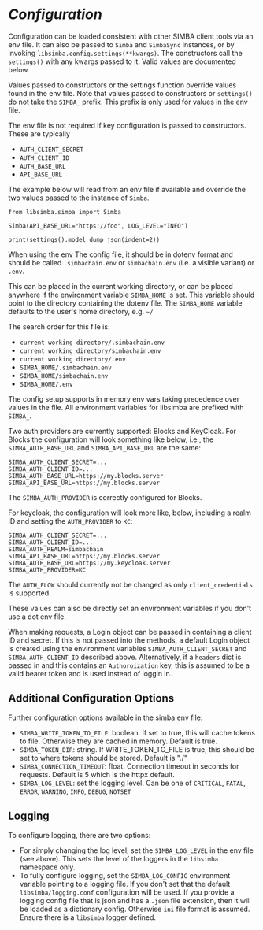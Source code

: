 # *Configuration*

Configuration can be loaded consistent with other SIMBA client tools via an env file. It can
also be passed to `Simba` and `SimbaSync` instances, or by invoking `libsimba.config.settings(**kwargs)`.
The constructors call the `settings()` with any kwargs passed to it. Valid values are documented below.

Values passed to constructors or the settings function override values found in the env file. Note that
values passed to constructors or `settings()` do not take the `SIMBA_` prefix. This prefix is only used for
values in the env file.

The env file is not required if key configuration is passed to constructors. These are typically

 * `AUTH_CLIENT_SECRET`
 * `AUTH_CLIENT_ID`
 * `AUTH_BASE_URL`
 * `API_BASE_URL`

The example below will read from an env file if available and override the two values
passed to the instance of `Simba`.

```shell
from libsimba.simba import Simba

Simba(API_BASE_URL="https://foo", LOG_LEVEL="INFO")

print(settings().model_dump_json(indent=2))
```

When using the env The config file, it should be in dotenv format and should be called `.simbachain.env` or `simbachain.env`
(i.e. a visible variant) or `.env`.

This can be placed in the current working directory, or can be placed anywhere if the
environment variable `SIMBA_HOME` is set. This variable should point to the directory containing the
dotenv file. The `SIMBA_HOME` variable defaults to the user's home directory, e.g. `~/`

The search order for this file is:

* `current working directory/.simbachain.env` 
* `current working directory/simbachain.env`
* `current working directory/.env`
* `SIMBA_HOME/.simbachain.env` 
* `SIMBA_HOME/simbachain.env`
* `SIMBA_HOME/.env`

The config setup supports in memory env vars taking precedence over values in the file.
All environment variables for libsimba are prefixed with `SIMBA_`.

Two auth providers are currently supported: Blocks and KeyCloak. For Blocks the configuration will look something like
below, i.e., the `SIMBA_AUTH_BASE_URL` and `SIMBA_API_BASE_URL` are the same:

```shell
SIMBA_AUTH_CLIENT_SECRET=...
SIMBA_AUTH_CLIENT_ID=...
SIMBA_AUTH_BASE_URL=https://my.blocks.server
SIMBA_API_BASE_URL=https://my.blocks.server
```

The `SIMBA_AUTH_PROVIDER` is correctly configured for Blocks.

For keycloak, the configuration will look more like, below, including a realm ID and setting the `AUTH_PROVIDER` to `KC`:

```shell
SIMBA_AUTH_CLIENT_SECRET=...
SIMBA_AUTH_CLIENT_ID=...
SIMBA_AUTH_REALM=simbachain
SIMBA_API_BASE_URL=https://my.blocks.server
SIMBA_AUTH_BASE_URL=https://my.keycloak.server
SIMBA_AUTH_PROVIDER=KC
```

The `AUTH_FLOW` should currently not be changed as only `client_credentials` is supported.

These values can also be directly set an environment variables if you don't use a dot env file.

When making requests, a Login object can be passed in containing a client ID and secret. If this is not
passed into the methods, a default Login object is created using the environment variables `SIMBA_AUTH_CLIENT_SECRET`
and `SIMBA_AUTH_CLIENT_ID` described above. Alternatively, if a `headers` dict is passed in and this contains
an `Authoroization` key, this is assumed to be a valid bearer token and is used instead of loggin in.

## Additional Configuration Options

Further configuration options available in the simba env file:

* `SIMBA_WRITE_TOKEN_TO_FILE`: boolean. If set to true, this will cache tokens to file. Otherwise they are
    cached in memory. Default is true.
* `SIMBA_TOKEN_DIR`: string. If WRITE_TOKEN_TO_FILE is true, this should be set to where tokens should be stored.
    Default is "./"
* `SIMBA_CONNECTION_TIMEOUT`: float. Connection timeout in seconds for requests. Default is 5 which is the httpx default.
* `SIMBA_LOG_LEVEL`: set the logging level. Can be one of `CRITICAL`, `FATAL`, `ERROR`, `WARNING`, `INFO`, `DEBUG`, `NOTSET`

## Logging

To configure logging, there are two options:
* For simply changing the log level, set the `SIMBA_LOG_LEVEL` in the env file (see above). This sets the level
  of the loggers in the `libsimba` namespace only. 
* To fully configure logging, set the `SIMBA_LOG_CONFIG` environment variable pointing to a logging file.
  If you don't set that the default `libsimba/logging.conf` configuration will be used. If you provide a logging
  config file that is json and has a `.json` file extension, then it will be loaded as a dictionary config.
  Otherwise `ini` file format is assumed. Ensure there is a `libsimba` logger defined.
